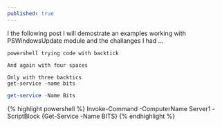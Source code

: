```yaml
---
published: true
---
```

I the following post I will demostrate an examples working with PSWindowsUpdate module and the challanges I had ...

`powershell trying code with backtick`

    And again with four spaces
    
    
```
Only with three backtics
get-service -name bits
```

```powershell
get-service -Name Bits


```


{% highlight powershell %}
Invoke-Command -ComputerName Server1 -ScriptBlock {Get-Service -Name BITS}
{% endhighlight %}
